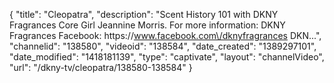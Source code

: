 {
    "title": "Cleopatra",
    "description": "Scent History 101 with DKNY Fragrances Core Girl Jeannine Morris. For more information: DKNY Fragrances Facebook: https:\/\/www.facebook.com\/dknyfragrances DKN...",
    "channelid": "138580",
    "videoid": "138584",
    "date_created": "1389297101",
    "date_modified": "1418181139",
    "type": "captivate",
    "layout": "channelVideo",
    "url": "\/dkny-tv\/cleopatra\/138580-138584"
}